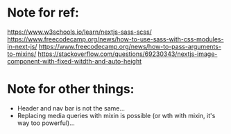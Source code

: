 # Note for ref:
https://www.w3schools.io/learn/nextjs-sass-scss/
https://www.freecodecamp.org/news/how-to-use-sass-with-css-modules-in-next-js/
https://www.freecodecamp.org/news/how-to-pass-arguments-to-mixins/
https://stackoverflow.com/questions/69230343/nextjs-image-component-with-fixed-witdth-and-auto-height

# Note for other things:
- Header and nav bar is not the same...
- Replacing media queries with mixin is possible (or wth with mixin, it's way too powerful)...
